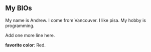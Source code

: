 ## My BIOs

My name is Andrew. I come from Vancouver. I like pisa. My hobby is programming.

Add one more line here.

**favorite color**: Red.
